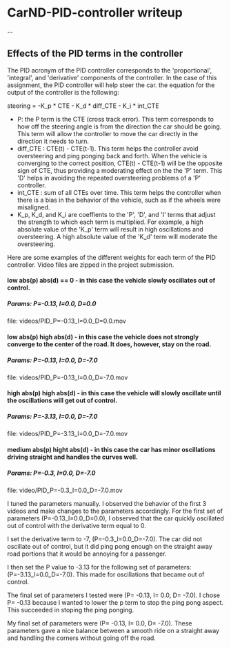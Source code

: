 # CarND-PID-controller writeup

--

## Effects of the PID terms in the controller

The PID acronym of the PID controller corresponds to the 
'proportional', 'integral', and 'derivative' components of the controller.
In the case of this assignment, the PID controller will help steer the car.
the equation for the output of the controller is the following:

steering = -K_p * CTE - K_d * diff_CTE - K_i * int_CTE

* P: the P term is the CTE (cross track error). This term corresponds to how off the steering angle is from the direction the car should be going.  This term will allow the controller to move the car directly in the 
direction it needs to turn.
* diff_CTE : CTE(t) - CTE(t-1).  This term helps the controller avoid oversteering and ping ponging back and forth.  When the vehicle is converging to the correct position, CTE(t) - CTE(t-1) will be the opposite sign of CTE, thus providing a moderating effect on the the 'P' term.  This 'D' helps in avoiding the repeated oversteering problems of a 'P' controller.
* int_CTE : sum of all CTEs over time.  This term helps the controller when there is a bias in the behavior of the vehicle, such as if the wheels were misaligned.
* K_p, K_d, and K_i are coeffients to the 'P', 'D', and 'I' terms that adjust the strength to which 
each term is multiplied.  For example, a high absolute value of the 'K_p' term will result in high oscillations and oversteering.  A high absolute value of the 'K_d' term will moderate the oversteering.

Here are some examples of the different weights for each term of the PID controller.  Video files are zipped in the project submission.

#### low abs(p) abs(d) == 0 - in this case the vehicle slowly oscillates out of control.
##### Params: P=-0.13, I=0.0, D=0.0
file: videos/PID_P=-0.13_I=0.0_D=0.0.mov

#### low abs(p) high abs(d) - in this case the vehicle does not strongly converge to the center of the road.  It does, however, stay on the road.
##### Params: P=-0.13, I=0.0, D=-7.0
file: videos/PID_P=-0.13_I=0.0_D=-7.0.mov

#### high abs(p) high abs(d) - in this case the vehicle will slowly oscillate until the oscillations will get out of control.
##### Params: P=-3.13, I=0.0, D=-7.0
file: videos/PID_P=-3.13_I=0.0_D=-7.0.mov


#### medium abs(p) hight abs(d) - in this case the car has minor oscillations driving straight and handles the curves well.
##### Params: P=-0.3, I=0.0, D=-7.0
file: video/PID_P=-0.3_I=0.0_D=-7.0.mov

I tuned the parameters manually.  I observed the behavior of the first 3 videos and make changes to the parameters accordingly.  For the first  set of parameters (P=-0.13_I=0.0_D=0.0), I observed that the car quickly oscillated out of control with the derivative term equal to 0.

I set the derivative term to -7, (P=-0.3_I=0.0_D=-7.0). The car did not oscillate out of control, but it did ping pong enough on the straight away road portions that it would be annoying for a passenger.

I then set the P value to -3.13 for the following set of parameters: (P=-3.13_I=0.0_D=-7.0).  This made for oscillations that became out of control.

The final set of parameters I tested were (P= -0.13, I= 0.0, D= -7.0).  I chose P= -0.13 because I wanted to lower the p term to stop the ping pong aspect.  This succeeded in stoping the ping ponging.

My final set of parameters were (P= -0.13, I= 0.0, D= -7.0).  These parameters gave a nice balance between a smooth ride on a straight away and handling the corners without going off the road.
